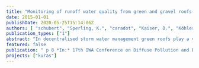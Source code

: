 ```yaml
---
title: "Monitoring of runoff water quality from green and gravel roofs with bitumen membranes"
date: 2015-01-01
publishDate: 2020-05-25T15:14:06Z
authors: [ "schubert", "Sperling, K.", "caradot", "Kaiser, D.", "Köhler, M.", "Schmidt, M.", "riechel", "matzinger" ]
publication_types: ["1"]
abstract: "In decentralised storm water management green roofs play a vital role. Nevertheless questions remain concerning the runoff quality for nutrients and herbicides used against root penetration. In this study monitoring is conducted on two 18 year old green and gravel roofs comparing runoff quality based on concentrations and substance loads. The results indicate that runoff concentrations do not differ for total suspended solids (TSS) and total phosphorus (TP). Nitrate (NO3N) and total nitrogen (TN) concentrations are clearly reduced by the green roof (TN green roof: 1.14 mg/L, gravel roof: 2.99 mg/L, n=7), given plant uptake of atmospheric nitrogen. In contrast, organic indicators chemical oxygen demand (COD green roof: 28.1 mg/L, gravel roof: 16.1 mg/L, n=11) and total organic nitrogen (TON) are higher in green roof runoff, possibly from soil leaching. However, total substance loads for 11 sampled storm events are lower by a factor of 0.8 to 0.2 (TSS, COD, TP, TN, TON) for of the green roof compared to the gravel roof, given their different hydraulic behaviours. Regarding herbicides, Mecoprop is still found in relevant concentrations from 0.08 to 6.59 µg/L in the green roof runoff, exceeding the EU threshold for pesticides in surface water bodies of 0.1 µg/L."
featured: false
publication: " p 8 *In:* 17th IWA Conference on Diffuse Pollution and Eutrophication. Berlin, Germany. 13-18 September 2015"
projects: ["kuras"]
---
```


